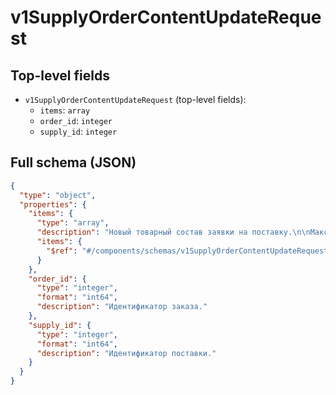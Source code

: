 # v1SupplyOrderContentUpdateRequest

## Top-level fields
- `v1SupplyOrderContentUpdateRequest` (top-level fields):
  - `items`: `array`
  - `order_id`: `integer`
  - `supply_id`: `integer`

## Full schema (JSON)
```json
{
  "type": "object",
  "properties": {
    "items": {
      "type": "array",
      "description": "Новый товарный состав заявки на поставку.\n\nМаксимум 5000 товаров.\n",
      "items": {
        "$ref": "#/components/schemas/v1SupplyOrderContentUpdateRequestItem"
      }
    },
    "order_id": {
      "type": "integer",
      "format": "int64",
      "description": "Идентификатор заказа."
    },
    "supply_id": {
      "type": "integer",
      "format": "int64",
      "description": "Идентификатор поставки."
    }
  }
}
```
